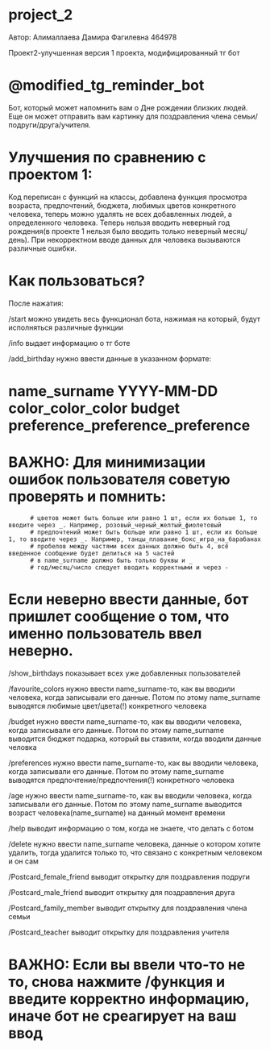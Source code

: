 # project_2
Автор: Алималлаева Дамира Фагилевна 464978

Проект2-улучшенная версия 1 проекта, модифицированный тг бот
# @modified_tg_reminder_bot
Бот, который может напомнить вам о Дне рождении близких людей. Еще он может отправить вам картинку для поздравления члена семьи/подруги/друга/учителя.

# Улучшения по сравнению с проектом 1:
Код переписан с функций на классы, добавлена функция просмотра возраста, предпочтений, бюджета, любимых цветов конкретного человека, теперь можно удалять не всех добавленных людей, а определенного человека. Теперь нельзя вводить неверный год рождения(в проекте 1 нельзя было вводить только неверный месяц/день). При некорректном вводе данных для человека вызываются различные ошибки.

# Как пользоваться?


После нажатия:

/start можно увидеть весь функционал бота, нажимая на который, будут исполняться различные функции

/info выдает информацию о тг боте

/add_birthday нужно ввести данные в указанном формате:  
# name_surname YYYY-MM-DD color_color_color budget preference_preference_preference
# ВАЖНО: Для минимизации ошибок пользователя советую проверять и помнить: 
          # цветов может быть больше или равно 1 шт, если их больше 1, то вводите через _. Например, розовый_черный_желтый_фиолетовый
          # предпочтений может быть больше или равно 1 шт, если их больше 1, то вводите через _. Например, танцы_плавание_бокс_игра_на_барабанах
          # пробелов между частями всех данных должно быть 4, всё введенное сообщение будет делиться на 5 частей
          # в name_surname должно быть только буквы и _
          # год/месяц/число следует вводить корректными и через -
# Если неверно ввести данные, бот пришлет сообщение о том, что именно пользователь ввел неверно.

/show_birthdays показывает всех уже добавленных пользователей

/favourite_colors нужно ввести name_surname-то, как вы вводили человека, когда записывали его данные. Потом по этому name_surname выводятся любимые цвет/цвета(!) конкретного человека

/budget нужно ввести name_surname-то, как вы вводили человека, когда записывали его данные. Потом по этому name_surname выводится бюджет подарка, который вы ставили, когда вводили данные человка

/preferences нужно ввести name_surname-то, как вы вводили человека, когда записывали его данные. Потом по этому name_surname выводятся предпочтение/предпочтения(!) конкретного человека

/age нужно ввести name_surname-то, как вы вводили человека, когда записывали его данные. Потом по этому name_surname выводится возраст человека(name_surname) на данный момент времени

/help выводит информацию о том, когда не знаете, что делать с ботом

/delete нужно ввести name_surname человека, данные о котором хотите удалить, тогда удалится только то, что связано с конкретным человеком и он сам

/Postcard_female_friend выводит открытку для поздравления подруги

/Postcard_male_friend выводит открытку для поздравления друга

/Postcard_family_member выводит открытку для поздравления члена семьи

/Postcard_teacher выводит открытку для поздравления учителя


# ВАЖНО: Если вы ввели что-то не то, снова нажмите /функция и введите корректно информацию, иначе бот не среагирует на ваш ввод





